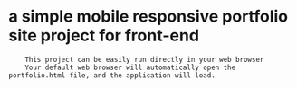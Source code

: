 # a simple mobile responsive portfolio site project for front-end 
        This project can be easily run directly in your web browser
        Your default web browser will automatically open the portfolio.html file, and the application will load.